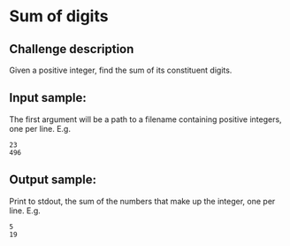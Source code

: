 # Sum of digits

## Challenge description

Given a positive integer, find the sum of its constituent digits.

## Input sample:

The first argument will be a path to a filename containing positive integers,
one per line. E.g.

    23
    496

## Output sample:

Print to stdout, the sum of the numbers that make up the integer, one per
line. E.g.

    5
    19

<!--
vim:ft=markdown:
-->
